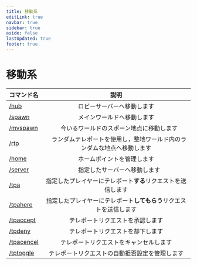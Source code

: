 ```yaml
---
title: 移動系
editLink: true
navbar: true
sidebar: true
aside: false
lastUpdated: true
footer: true
---
```


# 移動系

| コマンド名 | 説明 |
| ---- | :----: |
| [/hub](/command/general/movement/hub) | ロビーサーバーへ移動します <Badge type="tip" text="どこでも実行可" /> |
| [/spawn](/command/general/movement/spawn) | メインワールドへ移動します |
| [/mvspawn](/command/general/movement/mvspawn) |　今いるワールドのスポーン地点に移動します |
| [/rtp](/command/general/movement/rtp) |　ランダムテレポートを使用し，整地ワールド内のランダムな地点へ移動します |
| [/home](/command/general/movement/home) | ホームポイントを管理します |
| [/server](/command/general/movement/server) |　指定したサーバーへ移動します  <Badge type="tip" text="どこでも実行可" /> |
| [/tpa](/command/general/movement/tpa) | 指定したプレイヤーにテレポート**する**リクエストを送信します |
| [/tpahere](/command/general/movement/) | 指定したプレイヤーにテレポート**してもらう**リクエストを送信します |
| [/tpaccept](/command/general/movement/tpaccept) | テレポートリクエストを承認します |
| [/tpdeny](/command/general/movement/tpdeny) | テレポートリクエストを却下します |
| [/tpacencel](/command/general/movement/tpacencel) | テレポートリクエストをキャンセルします |
| [/tptoggle](/command/general/movement/tptoggle) | テレポートリクエストの自動拒否設定を管理します |
